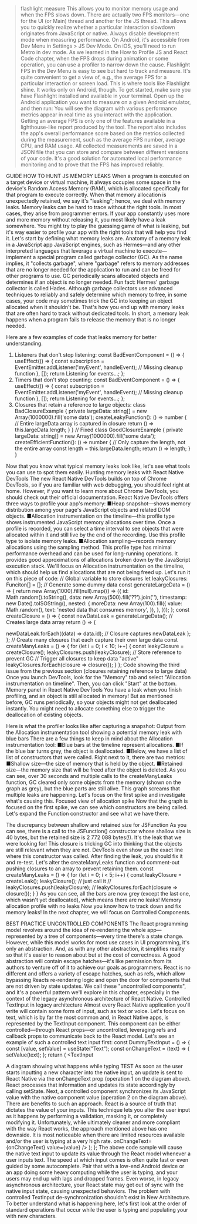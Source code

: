 > flashlight measure
This allows you to monitor memory usage and when the FPS slows down. There are actually 
two FPS monitors—one for the UI (or Main) thread and another for the JS thread. This allows 
you to quickly realize whether a particular interaction slowdown originates from JavaScript or 
native.
Always disable development mode when measuring performance. 
On Android, it's accessible from Dev Menu in Settings > JS Dev Mode.
On iOS, you'll need to run Metro in dev mode.
As we learned in the How to Profile JS and React Code chapter, when the FPS drops during 
animation or some operation, you can use a profiler to narrow down the cause.
Flashlight
FPS in the Dev Menu is easy to see but hard to track and measure. It's quite convenient to get 
a view of, e.g., the average FPS for a particular interaction or screen load. This is where tools 
like Flashlight shine. It works only on Android, though.
To get started, make sure you have Flashlight installed and available in your terminal. Open up 
the Android application you want to measure on a given Android emulator, and then run: 
You will see the diagram with various performance metrics appear in real time as you interact 
with the application. 
Getting an average FPS is only one of the features available in a lighthouse-like 
report produced by the tool. The report also includes the app's overall performance 
score based on the metrics collected during the measurement, such as the average 
FPS number, average CPU, and RAM usage.
All collected measurements are saved in a JSON file that you can store and compare between 
different versions of your code. It's a good solution for automated local performance monitoring 
and to prove that the FPS has improved reliably.

GUIDE
HOW TO HUNT JS 
MEMORY LEAKS
When a program is executed on a target device or virtual machine, it always occupies some 
space in the device's Random Access Memory (RAM), which is allocated specifically for that 
program to execute correctly. When that memory allocation is unexpectedly retained, we say 
it's "leaking"; hence, we deal with memory leaks.
Memory leaks can be hard to trace without the right tools. In most cases, they arise from 
programmer errors. If your app constantly uses more and more memory without releasing 
it, you most likely have a leak somewhere. You might try to play the guessing game of what is 
leaking, but it's way easier to profile your app with the right tools that will help you find it. 
Let's start by defining what memory leaks are.
Anatomy of a memory leak in a JavaScript app
JavaScript engines, such as Hermes—and any other interpreted languages that leverage a virtual 
machine to execute—implement a special program called garbage collector (GC). As the name 
implies, it "collects garbage", where "garbage" refers to memory addresses that are no longer 
needed for the application to run and can be freed for other programs to use. GC periodically 
scans allocated objects and determines if an object is no longer needed. Fun fact: Hermes' 
garbage collector is called Hades.
Although garbage collectors use advanced techniques to reliably and safely determine which 
memory to free, in some cases, your code may sometimes trick the GC into keeping an object 
allocated when it shouldn't be. That's how you end up with memory leaks that are often hard 
to track without dedicated tools.
In short, a memory leak happens when a program fails to release the memory that 
is no longer needed.

Here are a few examples of code that leaks memory for better understanding.
1. Listeners that don't stop listening:
const BadEventComponent = () => { 
  useEffect(() => {
    const subscription = EventEmitter.addListener('myEvent', 
handleEvent);
    // Missing cleanup function
  }, []);
  return <Text>Listening for events...</Text>;
};
2. Timers that don't stop counting:
const BadEventComponent = () => {
  useEffect(() => {
    const subscription = EventEmitter.addListener('myEvent', 
handleEvent);
    // Missing cleanup function
  }, []);
  return <Text>Listening for events...</Text>;
};
3. Closures that retain a reference to large objects:
class BadClosureExample {
  private largeData: string[] = new Array(1000000).fill('some 
data');
  createLeakyFunction(): () => number {
    // Entire largeData array is captured in closure
    return () => this.largeData.length;
  }
}
// Fixed
class GoodClosureExample {
  private largeData: string[] = new Array(1000000).fill('some 
data');
  createEfficientFunction(): () => number {
    // Only capture the length, not the entire array
    const length = this.largeData.length;
    return () => length;
  }
}

Now that you know what typical memory leaks look like, let's see what tools you can use 
to spot them easily.
Hunting memory leaks with React Native DevTools
The new React Native DevTools builds on top of Chrome DevTools, so if you are familiar 
with web debugging, you should feel right at home. However, if you want to learn more about 
Chrome DevTools, you should check out their official documentation.
React Native DevTools offers three ways to profile your app's memory: 
 ■Heap snapshot—shows memory distribution among your page's JavaScript objects 
and related DOM objects.
 ■Allocation instrumentation on the timeline—this profile type shows instrumented 
JavaScript memory allocations over time. Once a profile is recorded, you can select a 
time interval to see objects that were allocated within it and still live by the end of the 
recording. Use this profile type to isolate memory leaks.
 ■Allocation sampling—records memory allocations using the sampling method. This 
profile type  has minimal performance overhead and can be used for long-running 
operations. It provides good approximations of allocations broken down by the 
JavaScript execution stack.
We'll focus on Allocation  instrumentation  on  the  timeline,  which should help us find 
allocations that are not being freed up. Let's run it on this piece of code: 
// Global variable to store closures
let leakyClosures: Funciton[] = [];
// Generate some dummy data
const generateLargeData = () => {
  return new Array(1000).fill(null).map(() => ({
    id: Math.random().toString(),
    data: new Array(500).fill('??').join(''),
    timestamp: new Date().toISOString(),
    nested: {
      moreData: new Array(100).fill({
        value: Math.random(),
        text: 'nested data that consumes memory',
      }),
    },
  }));
};
const createClosure = () => {
  const newDataLeak = generateLargeData();  // Creates large data 
array
  return () => {

newDataLeak.forEach((data) => data.id); // Closure captures 
newDataLeak
  };
};
// Create many closures that each capture their own large data
const createManyLeaks = () => {
  for (let i = 0; i < 10; i++) {
    const leakyClosure = createClosure();
    leakyClosures.push(leakyClosure);  // Store reference to 
prevent GC
    // Trigger all closures to keep data "active"
    leakyClosures.forEach(closure => closure());
  }
};
Code showing the third issue from the previous section (closures retaining reference to large data) 
Once you launch DevTools, look for the "Memory" tab and select "Allocation instrumentation 
on timeline". Then, you can click "Start" at the bottom.
Memory panel in React Native DevTools
You have a leak when you finish profiling, and an object is still allocated in memory! But as 
mentioned before, GC runs periodically, so your objects might not get deallocated instantly. 
You might need to allocate something else to trigger the deallocation of existing objects.

Here is what the profiler looks like after capturing a snapshot:
Output from the Allocation instrumentation tool showing a potential memory leak with blue bars 
There are a few things to keep in mind about the Allocation instrumentation tool: 
 ■Blue bars at the timeline represent allocations.
 ■If the blue bar turns grey, the object is deallocated.
 ■Below, we have a list of list of constructors that were called. Right next to it, there are 
two metrics:
 ■Shallow size—the size of memory that is held by the object.
 ■Retained size—the memory size that will be freed after the object is deleted.
As you can see, over 30 seconds and multiple calls to the createManyLeaks function, GC 
cleared only some objects from the memory (shown on the graph as grey), but the blue parts 
are still alive. This graph screams that multiple leaks are happening.
Let's focus on the first spike and investigate what's causing this. 
Focused view of allocation spike
Now that the graph is focused on the first spike, we can see which constructors are being called. 
Let's expand the Function constructor and see what we have there.

The discrepancy between shallow and retained size for JSFunction
As you can see, there is a call to the JSFunction() constructor whose shallow size is 40 bytes, 
but the retained size is 2 772 088 bytes(!). It's the leak that we were looking for! This closure 
is tricking GC into thinking that the objects are still relevant when they are not. DevTools even 
show us the exact line where this constructor was called. 
After finding the leak, you should fix it and re-test. Let's alter the createManyLeaks function 
and comment-out pushing closures to an array to prevent retaining them.
const createManyLeaks = () => {
  for (let i = 0; i < 5; i++) {
    const leakyClosure = createLeak();
    leakyClosure(); // just call it
    // leakyClosures.push(leakyClosure); 
    // leakyClosures.forEach(closure => closure());
  }
}
As you can see, all the bars are now grey (except the last one, which wasn't yet deallocated), 
which means there are no leaks!
Memory allocation profile with no leaks 
Now you know how to track down and fix memory leaks! In the next chapter, we will focus on 
Controlled Components.

BEST PRACTICE
UNCONTROLLED COMPONENTS
The React programming model revolves around the idea of re-rendering the whole app—
represented by a tree of components—every time there's a state change. However, while this 
model works for most use cases in UI programming, it's only an abstraction. And, as with 
any other abstraction, it simplifies reality so that it's easier to reason about but at the cost 
of correctness. A good abstraction will contain escape hatches—it's like permission from its 
authors to venture off of it to achieve our goals as programmers. 
React is no different and offers a variety of escape hatches, such as refs, which allow bypassing 
Reacts re-rendering logic and open the door for components that are not driven by state 
updates. We call these "uncontrolled components", and it's a powerful pattern we'll explore in 
this chapter, especially in the context of the legacy asynchronous architecture of React Native.
Controlled TextInput in legacy architecture
Almost every React Native application you'll write will contain some form of input, such as 
text or voice. Let's focus on text, which is by far the most common and, in React Native apps, is 
represented by the TextInput component. This component can be either controlled—through 
React props—or uncontrolled, leveraging refs and callback props to communicate back to the 
React model.
Let's see an example of such a controlled text input first:
const DummyTextInput = () => {
  const [value, setValue] = useState("Text");
  const onChangeText = (text) => {
    setValue(text);
  };
  return (
    <TextInput 

A diagram showing what happens while typing TEST
As soon as the user starts inputting a new character into the native input, an update is sent to 
React Native via the onChangeText  prop (operation 1 on the diagram above). React processes 
that information and updates its state accordingly by calling setState. Next, a controlled 
component synchronizes its JavaScript value with the native component value (operation 2 on 
the diagram above).
There are benefits to such an approach. React is a source of truth that dictates the value of your 
inputs. This technique lets you alter the user input as it happens by performing a validation, 
masking it, or completely modifying it.
Unfortunately, while ultimately cleaner and more compliant with the way React works, the 
approach mentioned above has one downside. It is most noticeable when there are limited 
resources available and/or the user is typing at a very high rate. 
      onChangeText={onChangeText} 
      value={value} 
    />
  );
};
The above code sample will cause the native text input to update its value through the React 
model whenever a user inputs text. The speed at which input comes is often quite fast or even 
guided by some autocomplete. Pair that with a low-end Android device or an app doing some 
heavy computing while the user is typing, and your users may end up with lags and dropped 
frames. Even worse, in legacy asynchronous architecture, your React state may get out of sync 
with the native input state, causing unexpected behaviors. 
The problem with controlled TextInput de-synchronization shouldn't exist in 
New Architecture. 
To better understand what is happening here, let's first look at the order of standard operations 
that occur while the user is typing and populating your <TextInput /> with new characters.